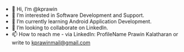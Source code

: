 - 👋 Hi, I’m @kprawin
- 👀 I’m interested in Software Development and Support.
- 🌱 I’m currently learning Android Application Development.
- 💞️ I’m looking to collaborate on LinkedIn.
- 📫 How to reach me - via LinkedIn: ProfileName Prawin Kalatharan or write to kprawinmail@gmail.com

<!---
kprawin/kprawin is a ✨ special ✨ repository because its `README.md` (this file) appears on your GitHub profile.
You can click the Preview link to take a look at your changes.
--->
